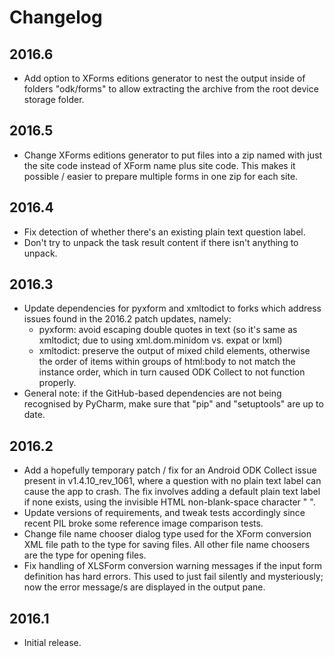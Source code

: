 # Changelog

## 2016.6
- Add option to XForms editions generator to nest the output inside of folders 
  "odk/forms" to allow extracting the archive from the root device storage 
  folder.


## 2016.5
- Change XForms editions generator to put files into a zip named with just the 
  site code instead of XForm name plus site code. This makes it possible / 
  easier to prepare multiple forms in one zip for each site.


## 2016.4
- Fix detection of whether there's an existing plain text question label.
- Don't try to unpack the task result content if there isn't anything to unpack.


## 2016.3
- Update dependencies for pyxform and xmltodict to forks which address issues 
  found in the 2016.2 patch updates, namely:
    - pyxform: avoid escaping double quotes in text (so it's same as xmltodict; 
      due to using xml.dom.minidom vs. expat or lxml)
    - xmltodict: preserve the output of mixed child elements, otherwise the 
      order of items within groups of html:body to not match the instance order, 
      which in turn caused ODK Collect to not function properly.
- General note: if the GitHub-based dependencies are not being recognised by 
  PyCharm, make sure that "pip" and "setuptools" are up to date.


## 2016.2
- Add a hopefully temporary patch / fix for an Android ODK Collect issue
  present in v1.4.10_rev_1061, where a question with no plain text label can
  cause the app to crash. The fix involves adding a default plain text label if
  none exists, using the invisible HTML non-blank-space character "&nbsp;".
- Update versions of requirements, and tweak tests accordingly since recent PIL
  broke some reference image comparison tests.
- Change file name chooser dialog type used for the XForm conversion XML file
  path to the type for saving files. All other file name choosers are the type
  for opening files.
- Fix handling of XLSForm conversion warning messages if the input form
  definition has hard errors. This used to just fail silently and mysteriously;
  now the error message/s are displayed in the output pane.


## 2016.1
- Initial release.